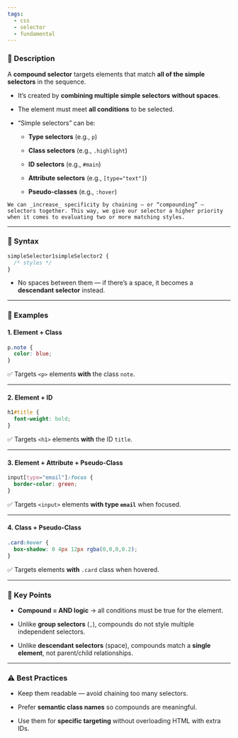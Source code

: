 ```yaml
---
tags:
  - css
  - selector
  - fundamental
---
```


### 📌 Description

A **compound selector** targets elements that match **all of the simple selectors** in the sequence.

- It’s created by **combining multiple simple selectors** **without spaces**.
    
- The element must meet **all conditions** to be selected.
    
- “Simple selectors” can be:
    
    - **Type selectors** (e.g., `p`)
        
    - **Class selectors** (e.g., `.highlight`)
        
    - **ID selectors** (e.g., `#main`)
        
    - **Attribute selectors** (e.g., `[type="text"]`)
        
    - **Pseudo-classes** (e.g., `:hover`)
        

```ad-note
We can _increase_ specificity by chaining — or “compounding” — selectors together. This way, we give our selector a higher priority when it comes to evaluating two or more matching styles.
```

---

### 📍 Syntax

```css
simpleSelector1simpleSelector2 {
  /* styles */
}
```

- No spaces between them — if there’s a space, it becomes a **descendant selector** instead.
    

---

### 📍 Examples

#### 1. Element + Class

```css
p.note {
  color: blue;
}
```

✅ Targets `<p>` elements **with** the class `note`.

---

#### 2. Element + ID

```css
h1#title {
  font-weight: bold;
}
```

✅ Targets `<h1>` elements **with** the ID `title`.

---

#### 3. Element + Attribute + Pseudo-Class

```css
input[type="email"]:focus {
  border-color: green;
}
```

✅ Targets `<input>` elements **with type `email`** when focused.

---

#### 4. Class + Pseudo-Class

```css
.card:hover {
  box-shadow: 0 4px 12px rgba(0,0,0,0.2);
}
```

✅ Targets elements **with** `.card` class when hovered.

---

### 📌 Key Points

- **Compound = AND logic** → all conditions must be true for the element.
    
- Unlike **group selectors** (`,`), compounds do not style multiple independent selectors.
    
- Unlike **descendant selectors** (space), compounds match a **single element**, not parent/child relationships.
    

---

### ⚠️ Best Practices

- Keep them readable — avoid chaining too many selectors.
    
- Prefer **semantic class names** so compounds are meaningful.
    
- Use them for **specific targeting** without overloading HTML with extra IDs.
    
